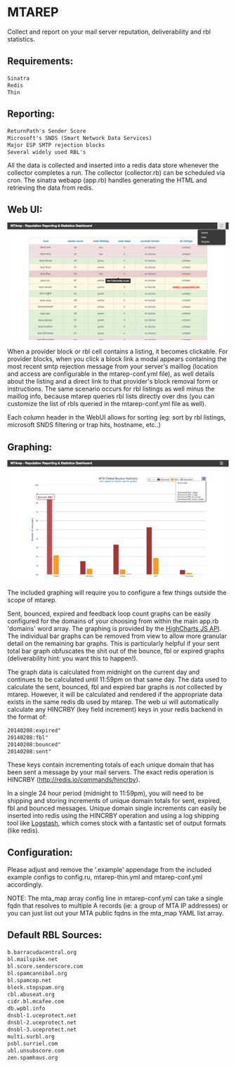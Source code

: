 MTAREP
================================
Collect and report on your mail server reputation, deliverability and rbl statistics.

Requirements:
-------------
    Sinatra
    Redis
    Thin

Reporting:
----------
    ReturnPath's Sender Score
    Microsoft's SNDS (Smart Network Data Services)
    Major ESP SMTP rejection blocks
    Several widely used RBL's

All the data is collected and inserted into a redis data store whenever the collector completes a run. The collector (collector.rb) can be scheduled via cron. The sinatra webapp (app.rb) handles generating the HTML and retrieving the data from redis.

Web UI:
-------
![Alt text](screenshots/mtarep-webui-example.png?raw=true)

When a provider block or rbl cell contains a listing, it becomes clickable. For provider blocks, when you click a block link a modal appears containing the most recent smtp rejection message from your server's maillog (location and access are configurable in the mtarep-conf.yml file), as well details about the listing and a direct link to that provider's block removal form or instructions. The same scenario occurs for rbl listings as well minus the maillog info, because mtarep queries rbl lists directly over dns (you can customize the list of rbls queried in the mtarep-conf.yml file as well).

Each column header in the WebUI allows for sorting (eg: sort by rbl listings, microsoft SNDS filtering or trap hits, hostname, etc..)

Graphing:
---------
![Alt text](screenshots/mtarep-graphs-example.png?raw=true)

The included graphing will require you to configure a few things outside the scope of mtarep.

Sent, bounced, expired and feedback loop count graphs can be easily configured for the domains of your choosing from within the main app.rb 'domains' word array. The graphing is provided by the [HighCharts JS API](http://www.highcharts.com/products/highcharts). The individual bar graphs can be removed from view to allow more granular detail on the remaining bar graphs. This is particularly helpful if your sent total bar graph obfuscates the shit out of the bounce, fbl or expired graphs (deliverability hint: you want this to happen!).

The graph data is calculated from midnight on the current day and continues to be calculated until 11:59pm on that same day. The data used to calculate the sent, bounced, fbl and expired bar graphs is *not* collected by mtarep. However, it will be calculated and rendered if the appropriate data exists in the same redis db used by mtarep. The web ui will automatically calculate any HINCRBY (key field increment) keys in your redis backend in the format of:

    20140208:expired"
    20140208:fbl"
    20140208:bounced"
    20140208:sent"

These keys contain incrementing totals of each unique domain that has been sent a message by your mail servers. The exact redis operation is HINCRBY (http://redis.io/commands/hincrby). 

In a single 24 hour period (midnight to 11:59pm), you will need to be shipping and storing increments of unique domain totals for sent, expired, fbl and bounced messages. Unique domain single increments can easily be inserted into redis using the HINCRBY operation and using a log shipping tool like [Logstash](https://github.com/logstash/logstash), which comes stock with a fantastic set of output formats (like redis).

Configuration:
--------------
Please adjust and remove the '.example' appendage from the included example configs to config.ru, mtarep-thin.yml and mtarep-conf.yml accordingly.

NOTE: The mta_map array config line in mtarep-conf.yml can take a single fqdn that resolves to multiple A records (ie: a group of MTA IP addresses) or you can just list out your MTA public fqdns in the mta_map YAML list array.

Default RBL Sources:
--------------------
    b.barracudacentral.org
    bl.mailspike.net
    bl.score.senderscore.com
    bl.spamcannibal.org
    bl.spamcop.net
    block.stopspam.org
    cbl.abuseat.org
    cidr.bl.mcafee.com
    db.wpbl.info
    dnsbl-1.uceprotect.net
    dnsbl-2.uceprotect.net
    dnsbl-3.uceprotect.net
    multi.surbl.org
    psbl.surriel.com
    ubl.unsubscore.com
    zen.spamhaus.org

